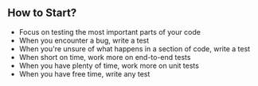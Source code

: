 ## How to Start?
* Focus on testing the most important parts of your code
* When you encounter a bug, write a test
* When you're unsure of what happens in a section of code, write a test
* When short on time, work more on end-to-end tests
* When you have plenty of time, work more on unit tests
* When you have free time, write any test
